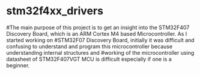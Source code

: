 # stm32f4xx_drivers

#The main purpose of this project is to get an insight into the STM32F407 Discovery Board, which is an ARM Cortex M4 based Microcontroller. As I started working on #STM32F07 Discovery Board, initially it was difficult and confusing to understand and program this microcontroller because understanding internal structures and #working of the microcontroller using datasheet of STM32F407VGT MCU is difficult especially if one is a beginner.
